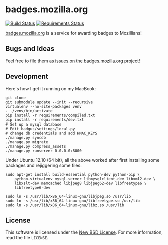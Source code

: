badges.mozilla.org
==================

[![Build Status](https://travis-ci.org/mozilla/badges.mozilla.org.svg)](https://travis-ci.org/mozilla/badges.mozilla.org)
[![Requirements Status](https://requires.io/github/mozilla/badges.mozilla.org/requirements.svg?branch=update-dependencies)](https://requires.io/github/mozilla/badges.mozilla.org/requirements/?branch=update-dependencies)

[badges.mozilla.org](http://badges.mozilla.org) is a service for awarding badges to Mozillians!

Bugs and Ideas
--------------
Feel free to file them [as issues on the badges.mozilla.org project][issues]!

[issues]: https://github.com/mozilla/badges.mozilla.org/issues

Development
-----------

Here's how I get it running on my MacBook:

    git clone 
    git submodule update --init --recursive
    virtualenv --no-site-packages venv
    . ./venv/bin/activate
    pip install -r requirements/compiled.txt
    pip install -r requirements/dev.txt
    # Set up a mysql database
    # Edit badgus/settings/local.py
    # change db credentials and add HMAC_KEYS
    ./manage.py syncdb
    ./manage.py migrate
    ./manage.py compress_assets
    ./manage.py runserver 0.0.0.0:8000

Under Ubuntu 12.10 (64 bit), all the above worked after first installing some
packages and rejiggering some files:

    sudo apt-get install build-essential python-dev python-pip \
        python-virtualenv mysql-server libmysqlclient-dev libxml2-dev \
        libxslt-dev memcached libjpeg8 libjpeg62-dev libfreetype6 \
        libfreetype6-dev

    sudo ln -s /usr/lib/x86_64-linux-gnu/libjpeg.so /usr/lib
    sudo ln -s /usr/lib/x86_64-linux-gnu/libfreetype.so /usr/lib
    sudo ln -s /usr/lib/x86_64-linux-gnu/libz.so /usr/lib

License
-------
This software is licensed under the [New BSD License][BSD]. For more
information, read the file ``LICENSE``.

[BSD]: http://creativecommons.org/licenses/BSD/
